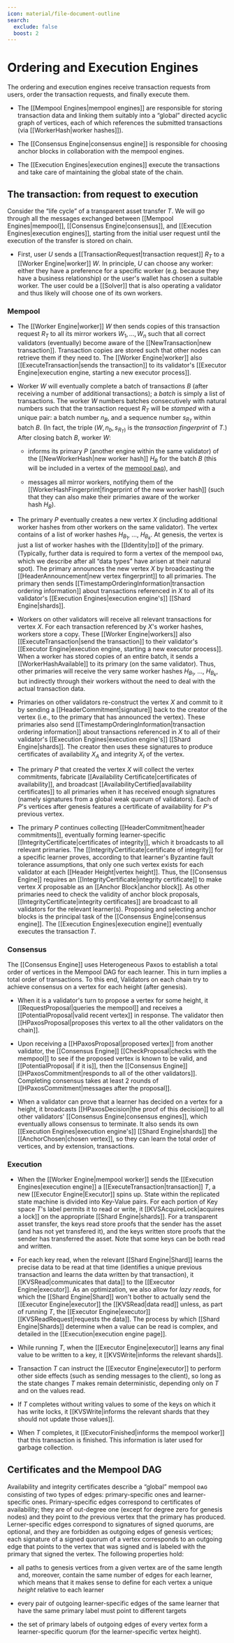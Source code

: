 ```yaml
---
icon: material/file-document-outline
search:
  exclude: false
  boost: 2
---
```


# Ordering and Execution Engines

The ordering and execution engines receive transaction requests from users,
order the transaction requests, and
finally execute them.

- The [[Mempool Engines|mempool engines]] are responsible for
  storing transaction data and linking them suitably into
  a “global” directed acyclic graph of vertices,
  each of which references the submitted transactions (via [[WorkerHash|worker hashes]]).

- The [[Consensus Engine|consensus engine]] is responsible for choosing anchor blocks
  in collaboration with the mempool engines.

- The [[Execution Engines|execution engines]] execute the transactions
  and take care of maintaining the global state of the chain.

## The transaction: from request to execution

Consider the “life cycle” of a transparent asset transfer $T$.
We will go through all the messages exchanged between
 [[Mempool Engines|mempool]], [[Consensus Engine|consensus]], and
 [[Execution Engines|execution engines]], starting from the initial
 user request until the execution of the transfer is stored on chain.

- First, user $U$ sends a [[TransactionRequest|transaction request]]
   $R_T$ to a [[Worker Engine|worker]] $W$.
  In principle, $U$ can choose any worker:
   either they have a preference for a specific worker
   (e.g. because they have a business relationship)
   or the user's wallet has chosen a suitable worker.
  The user could be a [[Solver]] that is also operating a validator
   and thus likely will choose one of its own workers.
  <!-- Here we of course have already the example that
  workers might have some kind of priority service... -->

### Mempool

- The [[Worker Engine|worker]] $W$ then
   sends copies of this transaction request $R_T$ to
   all its mirror workers $W_1, \dotsc, W_n$ such that
   all correct validators (eventually) become aware of the
   [[NewTransaction|new transaction]].
  Transaction copies are stored such that other nodes can retrieve
   them if they need to.
  The [[Worker Engine|worker]] also
   [[ExecuteTransaction|sends the transaction]] to its validator's
   [[Executor Engine|execution engine, starting a new executor process]].

- Worker $W$ will eventually complete a batch of transactions $B$
   (after  receiving a number of additional transactions);
   a _batch_ is simply a list of transactions.
  The worker $W$ numbers batches consecutively with natural numbers
  such that the transaction request $R_T$ will be _stamped_ with a unique pair:
   a batch number $n_B$,
   and a sequence number $s_{R_T}$ within batch $B$.
  (In fact, the triple $(W,n_b,s_{R_T)}$ is the _transaction fingerprint_ of $T$.)
  After closing batch $B$, worker $W$:

   - informs its primary $P$ (another engine within the same validator) of the
      [[NewWorkerHash|new worker hash]] $H_B$ for the batch $B$
      (this will be included in a vertex of the [mempool ᴅᴀɢ](#certificates-and-the-mempool-dag)),
      and
  
   - messages all mirror workers,
      notifying them of the [[WorkerHashFingerprint|fingerprint of the new worker hash]]
      (such that they can also make their primaries aware of the worker hash $H_B$).

- The primary $P$ eventually creates a new vertex $X$
  (including additional worker hashes from other workers on the same validator).
  The vertex contains of a list of worker hashes $H_{B_1}$, …, $H_{B_k}$.
  At genesis, the vertex is just a list of worker hashes with the
   [[Identity|ɪᴅ]] of the primary. <!--
  Thereafter, vertices also contain an [[AvailabilityCertificate]] for
   the previous vertex $P$ issued.
  -->(Typically, further data is required to form a vertex of the mempool ᴅᴀɢ,
  which we describe after all “data types” have arisen at their natural spot).
  The primary announces the new vertex $X$ by broadcasting the
   [[HeaderAnnouncement|new vertex fingerprint]] to all primaries.
  The primary then sends
   [[TimestampOrderingInformation|transaction ordering information]]
   about transactions referenced in $X$ to all of its validator's
   [[Execution Engines|execution engine's]] [[Shard Engine|shards]].

- Workers on other validators will receive all relevant transactions for vertex $X$.
  For each transaction referenced by $X$'s worker hashes, workers
   store a copy.
  These [[Worker Engine|workers]] also
   [[ExecuteTransaction|send the transaction]] to their validator's
   [[Executor Engine|execution engine, starting a new executor process]].
  When a worker has stored copies of an entire batch, it sends a
   [[WorkerHashAvailable]] to its primary (on the same validator).
  Thus, other primaries will receive the very same worker hashes
   $H_{B_1}$, …, $H_{B_k}$, but indirectly through their workers
   without the need to deal with the actual transaction data.

- Primaries on other validators re-construct the vertex $X$ and commit
   to it by sending a [[HeaderCommitment|signature]] back to the
   creator of the vertex
   (i.e., to the primary that has announced the vertex).
  These primaries also send
   [[TimestampOrderingInformation|transaction ordering information]]
   about transactions referenced in $X$ to all of their validator's
   [[Execution Engines|execution engine's]] [[Shard Engine|shards]].
  The creator then uses these signatures to produce certificates of
   availability $X_A$ and integrity $X_I$ of the vertex.

- The primary $P$ that created the vertex $X$ will collect the vertex
   commitments, fabricate
   [[Availability Certificate|certificates of availability]],
   and broadcast [[AvailabilityCertified|availability certificates]]
   to all primaries when it has received enough signatures
   (namely signatures from a global weak quorum of validators).
  Each of $P$'s vertices after genesis features a certificate of
   availability for $P$'s previous vertex.

- The primary $P$ continues collecting
   [[HeaderCommitment|header commitments]],
   eventually forming learner-specific
   [[IntegrityCertificate|certificates of integrity]],
   which it broadcasts to all relevant primaries.
  The [[IntegrityCertificate|certificate of integrity]] for a specific
   learner proves, according to that learner's Byzantine fault
   tolerance assumptions, that only one such vertex exists for each
   validator at each [[Header Height|vertex height]].
  Thus, the [[Consensus Engine]] requires an
   [[IntegrityCertificate|integrity certificate]] to make vertex $X$
   proposable as an [[Anchor Block|anchor block]].
  As other primaries need to check the validity of anchor block
   proposals, [[IntegrityCertificate|integrity certificates]] are
   broadcast to all validators for the relevant learner(s).
  Proposing and selecting anchor blocks is the principal task of the
   [[Consensus Engine|consensus engine]].
  The [[Execution Engines|execution engine]] eventually executes the
   transaction $T$.

### Consensus

The [[Consensus Engine]] uses Heterogeneous Paxos to establish a
 total order of vertices in the Mempool DAG for each learner.
This in turn implies a total order of transactions.
To this end, Validators on each chain try to achieve consensus on a
 vertex for each height (after genesis).

- When it is a validator's turn to propose a vertex for some height,
   it [[RequestProposal|queries the mempool]] and receives a
   [[PotentialProposal|valid recent vertex]] in response.
  The validator then
  [[HPaxosProposal|proposes this vertex to all the other validators on the chain]].

- Upon receiving a [[HPaxosProposal|proposed vertex]] from another
   validator, the [[Consensus Engine]]
   [[CheckProposal|checks with the mempool]] to see if the proposed
   vertex is known to be valid, and [[PotentialProposal| if it is]],
   then the [[Consensus Engine]]
   [[HPaxosCommitment|responds to all of the other validators]].
  Completing consensus takes at least 2 rounds of
   [[HPaxosCommitment|messages after the proposal]].

- When a validator can prove that a learner has decided on a vertex
   for a height, it broadcasts
   [[HPaxosDecision|the proof of this decision]] to all other
   validators' [[Consensus Engine|consensus engines]], which
   eventually allows consensus to terminate.
  It also sends its own [[Execution Engines|execution engine's]]
   [[Shard Engine|shards]] the [[AnchorChosen|chosen vertex]],
   so they can learn the total order of vertices, and by extension,
   transactions.

### Execution

- When the [[Worker Engine|mempool worker]] sends the
   [[Execution Engines|execution engine]] a
   [[ExecuteTransaction|transaction]] $T$, a new
   [[Executor Engine|Executor]] spins up.
  State within the replicated state machine is divided into Key-Value pairs.
  For each portion of Key space $T$'s label permits it to read or
   write, it [[KVSAcquireLock|acquires a lock]] on the appropriate
   [[Shard Engine|shards]].
  For a transparent asset transfer, the keys read store proofs
   that the sender has the asset (and has not yet transfered it), and
   the keys written store proofs that the sender has transferred
   the asset.
  Note that some keys can be both read and written.

- For each key read, when the relevant [[Shard Engine|Shard]] learns
   the precise data to be read at that time (identifies a unique
   previous transaction and learns the data written by that
   transaction), it [[KVSRead|communicates that data]] to the
   [[Executor Engine|executor]].
  As an optimization, we also allow for _lazy reads_, for which the
   [[Shard Engine|Shard]] won't bother to actually send the
   [[Executor Engine|executor]] the [[KVSRead|data read]] unless, as
   part of running $T$, the [[Executor Engine|executor]]
   [[KVSReadRequest|requests the data]].
  The process by which [[Shard Engine|Shards]] determine when a value
   can be read is complex, and detailed in the
   [[Execution|execution engine page]].

- While running $T$, when the [[Executor Engine|executor]] learns any
   final value to be written to a key, it
   [[KVSWrite|informs the relevant shards]].

- Transaction $T$ can instruct the [[Executor Engine|executor]] to
   perform other side effects
   (such as sending messages to the client), so long as the state
   changes $T$ makes remain deterministic, depending only on $T$ and
   on the values read.

- If $T$ completes without writing values to some of the keys on which
   it has write locks,
       it [[KVSWrite|informs the relevant shards that they should not update those values]].

- When $T$ completes, it
   [[ExecutorFinished|informs the mempool worker]] that this
   transaction is finished.
  This information is later used for garbage collection.

## Certificates and the Mempool DAG

Availability and integrity certificates describe a “global” mempool ᴅᴀɢ consisting of two types of edges:
primary-specific ones and learner-specific ones.
Primary-specific edges correspond to certificates of availability;
they are of out-degree one (except for degree zero for genesis nodes) and
they point to _the_ previous vertex that the primary has produced.
Lerner-specific edges correspond to signatures of signed quorums,
are optional,
and they are forbidden as outgoing edges of genesis vertices;
each signature of a signed quorum of a vertex corresponds to
an outgoing edge that points to the vertex that was signed
and is labeled with the primary that signed the vertex.
The following properties hold:

- all paths to genesis vertices from a given vertex are of the same length and, moreover,
  contain the same number of edges for each learner,
  which means that it makes sense to define for each vertex a unique _height_ relative to each learner

- every pair of outgoing learner-specific edges of the same learner that have the same primary label must
  point to different targets

- the set of primary labels of outgoing edges of every vertex form
  a learner-specific quorum (for the learner-specific vertex height).
